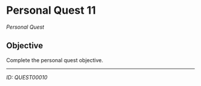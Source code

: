 # Personal Quest 11

*Personal Quest*

## Objective
Complete the personal quest objective.

---
*ID: QUEST00010*